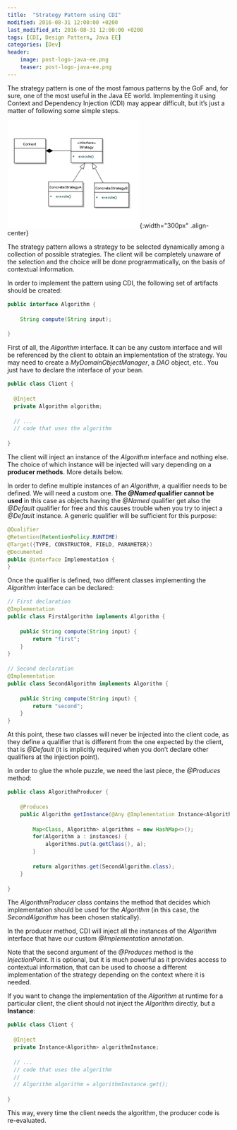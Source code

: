 ```yaml
---
title:  "Strategy Pattern using CDI"
modified: 2016-08-31 12:00:00 +0200
last_modified_at: 2016-08-31 12:00:00 +0200
tags: [CDI, Design Pattern, Java EE]
categories: [Dev]
header:
    image: post-logo-java-ee.png
    teaser: post-logo-java-ee.png
---
```

The strategy pattern is one of the most famous patterns by the GoF and, for sure, one of the most useful in the Java EE world. 
Implementing it using Context and Dependency Injection (CDI) may appear difficult, but it’s just a matter of following some simple steps.

![Strategy Pattern](/images/strategy-pattern.png){:width="300px" .align-center}

The strategy pattern allows a strategy to be selected dynamically among a collection of possible strategies. The client will be completely unaware of the selection and the choice will be done programmatically, on the basis of contextual information.

In order to implement the pattern using CDI, the following set of artifacts should be created:

```java
public interface Algorithm {
 
    String compute(String input);
 
}
```

First of all, the *Algorithm* interface. 
It can be any custom interface and will be referenced by the client to obtain an implementation of the strategy. 
You may need to create a *MyDomainObjectManager*, a *DAO* object, etc.. 
You just have to declare the interface of your bean.

```java
public class Client {
 
  @Inject
  private Algorithm algorithm;
 
  // ...
  // code that uses the algorithm
 
}
```

The client will inject an instance of the *Algorithm* interface and nothing else. 
The choice of which instance will be injected will vary depending on a **producer methods**. More details below.

In order to define multiple instances of an *Algorithm*, a qualifier needs to be defined. 
We will need a custom one. **The *@Named* qualifier cannot be used** in this case as objects having the *@Named* 
qualifier get also the *@Default* qualifier for free and this causes trouble when you try to inject a *@Default* instance. 
A generic qualifier will be sufficient for this purpose:

```java
@Qualifier
@Retention(RetentionPolicy.RUNTIME)
@Target({TYPE, CONSTRUCTOR, FIELD, PARAMETER})
@Documented
public @interface Implementation {
}
```

Once the qualifier is defined, two different classes implementing the *Algorithm* interface can be declared:

```java
// First declaration
@Implementation
public class FirstAlgorithm implements Algorithm {
 
    public String compute(String input) {
        return "first";
    }
}
 
// Second declaration
@Implementation
public class SecondAlgorithm implements Algorithm {
 
    public String compute(String input) {
        return "second";
    }
}
```

At this point, these two classes will never be injected into the client code, as they define a qualifier 
that is different from the one expected by the client, that is *@Default* (it is implicitly required when 
you don’t declare other qualifiers at the injection point).

In order to glue the whole puzzle, we need the last piece, the *@Produces* method:

```java
public class AlgorithmProducer {
 
    @Produces
    public Algorithm getInstance(@Any @Implementation Instance<Algorithm> instances, InjectionPoint injectionPoint) {
 
        Map<Class, Algorithm> algorithms = new HashMap<>();
        for(Algorithm a : instances) {
            algorithms.put(a.getClass(), a);
        }
 
        return algorithms.get(SecondAlgorithm.class);
    }
 
}
```

The *AlgorithmProducer* class contains the method that decides which implementation should be used for the 
*Algorithm* (in this case, the *SecondAlgorithm* has been chosen statically).

In the producer method, CDI will inject all the instances of the *Algorithm* interface that have our custom 
*@Implementation* annotation.

Note that the second argument of the *@Produces* method is the *InjectionPoint*. 
It is optional, but it is much powerful as it provides access to contextual information, 
that can be used to choose a different implementation of the strategy depending on the context where it is needed.

If you want to change the implementation of the *Algorithm* at runtime for a particular client, 
the client should not inject the *Algorithm* directly, but a **Instance**:

```java
public class Client {
 
  @Inject
  private Instance<Algorithm> algorithmInstance;
 
  // ...
  // code that uses the algorithm
  //
  // Algorithm algorithm = algorithmInstance.get();
 
}
```

This way, every time the client needs the algorithm, the producer code is re-evaluated.